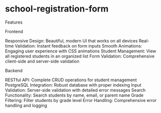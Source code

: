 # school-registration-form

Features

Frontend

Responsive Design: Beautiful, modern UI that works on all devices
Real-time Validation: Instant feedback on form inputs
Smooth Animations: Engaging user experience with CSS animations
Student Management: View all registered students in an organized list
Form Validation: Comprehensive client-side and server-side validation

Backend

RESTful API: Complete CRUD operations for student management
PostgreSQL Integration: Robust database with proper indexing
Input Validation: Server-side validation with detailed error messages
Search Functionality: Search students by name, email, or parent name
Grade Filtering: Filter students by grade level
Error Handling: Comprehensive error handling and logging


